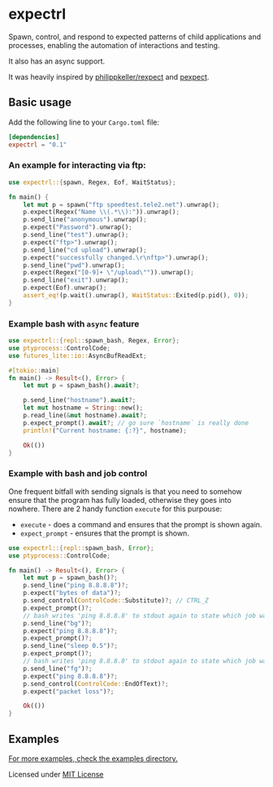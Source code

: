 # expectrl

Spawn, control, and respond to expected patterns of child applications and processes, enabling the automation of interactions and testing.

It also has an async support.

It was heavily inspired by [philippkeller/rexpect](https://github.com/philippkeller/rexpect) and [pexpect](https://pexpect.readthedocs.io/en/stable/overview.html).

## Basic usage

Add the following line to your `Cargo.toml` file:

```toml
[dependencies]
expectrl = "0.1"
```

### An example for interacting via ftp:

```rust
use expectrl::{spawn, Regex, Eof, WaitStatus};

fn main() {
    let mut p = spawn("ftp speedtest.tele2.net").unwrap();
    p.expect(Regex("Name \\(.*\\):")).unwrap();
    p.send_line("anonymous").unwrap();
    p.expect("Password").unwrap();
    p.send_line("test").unwrap();
    p.expect("ftp>").unwrap();
    p.send_line("cd upload").unwrap();
    p.expect("successfully changed.\r\nftp>").unwrap();
    p.send_line("pwd").unwrap();
    p.expect(Regex("[0-9]+ \"/upload\"")).unwrap();
    p.send_line("exit").unwrap();
    p.expect(Eof).unwrap();
    assert_eq!(p.wait().unwrap(), WaitStatus::Exited(p.pid(), 0));
}
```

### Example bash with `async` feature

```rust
use expectrl::{repl::spawn_bash, Regex, Error};
use ptyprocess::ControlCode;
use futures_lite::io::AsyncBufReadExt;

#[tokio::main]
fn main() -> Result<(), Error> {
    let mut p = spawn_bash().await?;

    p.send_line("hostname").await?;
    let mut hostname = String::new();
    p.read_line(&mut hostname).await?;
    p.expect_prompt().await?; // go sure `hostname` is really done
    println!("Current hostname: {:?}", hostname);

    Ok(())
}
```

### Example with bash and job control

One frequent bitfall with sending signals is that you need
to somehow ensure that the program has fully loaded, otherwise they
goes into nowhere. There are 2 handy function `execute` for this purpouse:

- `execute` - does a command and ensures that the prompt is shown again.
- `expect_prompt` - ensures that the prompt is shown.

```rust
use expectrl::{repl::spawn_bash, Error};
use ptyprocess::ControlCode;

fn main() -> Result<(), Error> {
    let mut p = spawn_bash()?;
    p.send_line("ping 8.8.8.8")?;
    p.expect("bytes of data")?;
    p.send_control(ControlCode::Substitute)?; // CTRL_Z
    p.expect_prompt()?;
    // bash writes 'ping 8.8.8.8' to stdout again to state which job was put into background
    p.send_line("bg")?;
    p.expect("ping 8.8.8.8")?;
    p.expect_prompt()?;
    p.send_line("sleep 0.5")?;
    p.expect_prompt()?;
    // bash writes 'ping 8.8.8.8' to stdout again to state which job was put into foreground
    p.send_line("fg")?;
    p.expect("ping 8.8.8.8")?;
    p.send_control(ControlCode::EndOfText)?;
    p.expect("packet loss")?;

    Ok(())
}
```

## Examples

[For more examples, check the examples directory.](https://github.com/zhiburt/expectrl/tree/master/examples)

Licensed under [MIT License](LICENSE)
